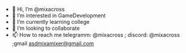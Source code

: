 - 👋 Hi, I’m @mixacross
- 👀 I’m interested in GameDevelopment
- 🌱 I’m currently learning college
- 💞️ I’m looking to collaborate
- 📫 How to reach me telegramm: @mixacross ; discord: @mixacross ;gmail asdmixamixer@gmail.com
